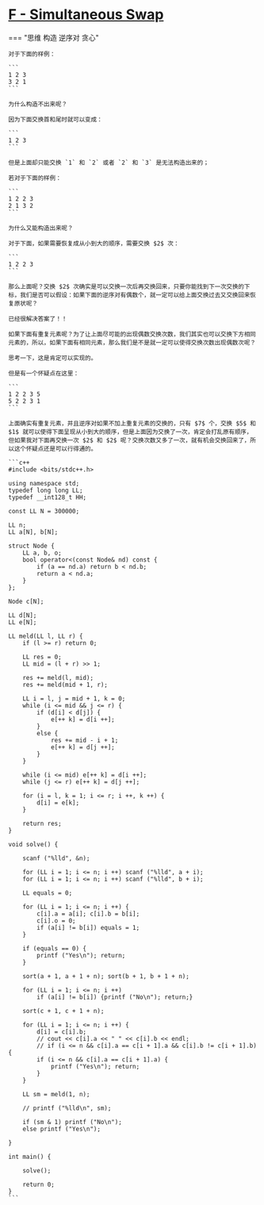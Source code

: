 # [F - Simultaneous Swap](https://atcoder.jp/contests/abc296/tasks/abc296_f)

=== "思维 构造 逆序对 贪心"

    对于下面的样例：

    ```
    1 2 3
    3 2 1
    ```

    为什么构造不出来呢？

    因为下面交换首和尾时就可以变成：

    ```
    1 2 3
    ```

    但是上面却只能交换 `1` 和 `2` 或者 `2` 和 `3` 是无法构造出来的；

    若对于下面的样例：

    ```
    1 2 2 3
    2 1 3 2
    ```

    为什么又能构造出来呢？

    对于下面，如果需要恢复成从小到大的顺序，需要交换 $2$ 次：

    ```
    1 2 2 3
    ```

    那么上面呢？交换 $2$ 次确实是可以交换一次后再交换回来，只要你能找到下一次交换的下标，我们是否可以假设：如果下面的逆序对有偶数个，就一定可以给上面交换过去又交换回来恢复原状呢？

    已经很解决答案了！！

    如果下面有重复元素呢？为了让上面尽可能的出现偶数交换次数，我们其实也可以交换下方相同元素的，所以，如果下面有相同元素，那么我们是不是就一定可以使得交换次数出现偶数次呢？

    思考一下，这是肯定可以实现的。

    但是有一个怀疑点在这里：

    ```
    1 2 2 3 5
    5 2 2 3 1
    ```

    上面确实有重复元素，并且逆序对如果不加上重复元素的交换的，只有 $7$ 个，交换 $5$ 和 $1$ 就可以使得下面呈现从小到大的顺序，但是上面因为交换了一次，肯定会打乱原有顺序，但如果我对下面再交换一次 $2$ 和 $2$ 呢？交换次数又多了一次，就有机会交换回来了，所以这个怀疑点还是可以行得通的。

    ```c++
    #include <bits/stdc++.h>

    using namespace std;
    typedef long long LL;
    typedef __int128_t HH;

    const LL N = 300000;

    LL n;
    LL a[N], b[N];

    struct Node {
        LL a, b, o;
        bool operator<(const Node& nd) const {
            if (a == nd.a) return b < nd.b;
            return a < nd.a;
        }
    };

    Node c[N];

    LL d[N];
    LL e[N];

    LL meld(LL l, LL r) {
        if (l >= r) return 0;

        LL res = 0;
        LL mid = (l + r) >> 1;

        res += meld(l, mid);
        res += meld(mid + 1, r);

        LL i = l, j = mid + 1, k = 0;
        while (i <= mid && j <= r) {
            if (d[i] < d[j]) {
                e[++ k] = d[i ++];
            }
            else {
                res += mid - i + 1;
                e[++ k] = d[j ++];
            }
        }

        while (i <= mid) e[++ k] = d[i ++];
        while (j <= r) e[++ k] = d[j ++];

        for (i = l, k = 1; i <= r; i ++, k ++) {
            d[i] = e[k];
        }

        return res;
    }

    void solve() {
        
        scanf ("%lld", &n);

        for (LL i = 1; i <= n; i ++) scanf ("%lld", a + i);
        for (LL i = 1; i <= n; i ++) scanf ("%lld", b + i);

        LL equals = 0;

        for (LL i = 1; i <= n; i ++) {
            c[i].a = a[i]; c[i].b = b[i];
            c[i].o = 0;
            if (a[i] != b[i]) equals = 1;
        }

        if (equals == 0) {
            printf ("Yes\n"); return;
        }

        sort(a + 1, a + 1 + n); sort(b + 1, b + 1 + n);

        for (LL i = 1; i <= n; i ++) 
            if (a[i] != b[i]) {printf ("No\n"); return;}

        sort(c + 1, c + 1 + n);

        for (LL i = 1; i <= n; i ++) {
            d[i] = c[i].b;
            // cout << c[i].a << " " << c[i].b << endl;
            // if (i <= n && c[i].a == c[i + 1].a && c[i].b != c[i + 1].b) {
            if (i <= n && c[i].a == c[i + 1].a) {
                printf ("Yes\n"); return;
            }
        }

        LL sm = meld(1, n);

        // printf ("%lld\n", sm);

        if (sm & 1) printf ("No\n");
        else printf ("Yes\n");
        
    }

    int main() {

        solve();

        return 0;
    }
    ```